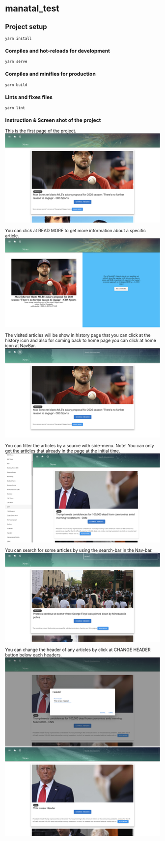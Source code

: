 # manatal_test

## Project setup
```
yarn install
```

### Compiles and hot-reloads for development
```
yarn serve
```

### Compiles and minifies for production
```
yarn build
```

### Lints and fixes files
```
yarn lint
```

### Instruction & Screen shot of the project

This is the first page of the project.
![This is the FirstPag of the project](src/assets/FirstPage.png)

You can click at READ MORE to get more information about a specific article.
![This is the NewPage of the project](src/assets/NewPage.png)

The visited articles will be show in history page that you can click at the history icon and also for coming back to home page you can click at home icon at NavBar.  
![This is the HistoryPage of the project](src/assets/History.png)

You can filter the articles by a source with side-menu.
Note! You can only get the articles that already in the page at the initial time.
![This is the FilterFunction of the project](src/assets/Filter.png)

You can search for some articles by using the search-bar in the Nav-bar.
![This is the SearchFunction of the project](src/assets/Search.png)

You can change the header of any articles by click at CHANGE HEADER button below each headers.
![This is the HeaderChangeFunction of the project](src/assets/HeaderChange1.png)
![This is the HeaderChangeFunction of the project](src/assets/HeaderChange2.png)
